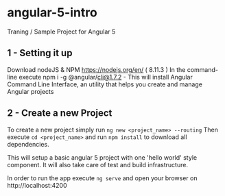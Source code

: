 # angular-5-intro

Traning / Sample Project for Angular 5

## 1 - Setting it up

Download nodeJS & NPM https://nodejs.org/en/ ( 8.11.3 )
In the command-line execute npm i -g  @angular/cli@1.7.2 - This will install Angular Command Line Interface, an utility that helps you create and manage Angular projects


## 2 - Create a new Project

To create a new project simply run `ng new <project_name> --routing`
Then execute `cd <project_name>` and run `npm install` to download all dependencies.

This will setup a basic angular 5 project with one 'hello world' style component. It will also take care of test and build infrastructure.

In order to run the app execute `ng serve` and open your browser on http://localhost:4200


